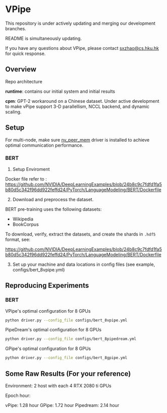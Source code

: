 # VPipe


This repository is under actively updating and merging our development branches.

README is simultaneously updating.

If you have any questions about VPipe, please contact sxzhao@cs.hku.hk for quick response.

## Overview

Repo architecture

**runtime**: contains our initial system and initial results

**cpm**: GPT-2 workaround on a Chinese dataset. Under active development to make vPipe support 3-D parallellism, NCCL backend, and dynamic scaling.

## Setup

For multi-node, make sure [nv_peer_mem](https://github.com/Mellanox/nv_peer_memory) driver is installed to achieve optimal communication performance.


### BERT

1. Setup Enviroment 

Docker file refer to : https://github.com/NVIDIA/DeepLearningExamples/blob/24b8c9c7fdfd1fa5b80d5c342f96dd922feffd24/PyTorch/LanguageModeling/BERT/Dockerfile


2. Download and preprocess the dataset.

BERT pre-training uses the following datasets:
-   Wikipedia
-   BookCorpus

To download, verify, extract the datasets, and create the shards in `.hdf5` format, see:  

https://github.com/NVIDIA/DeepLearningExamples/blob/24b8c9c7fdfd1fa5b80d5c342f96dd922feffd24/PyTorch/LanguageModeling/BERT/Dockerfile


3. Set up your machine and data locations in config files (see example, configs/bert_8vpipe.yml)


## Reproducing Experiments

### BERT

VPipe's optimal configuration for 8 GPUs
```bash
python driver.py --config_file configs/bert_8vpipe.yml
```

PipeDream's optimal configuration for 8 GPUs
```bash
python driver.py --config_file configs/bert_8pipedream.yml
```

GPipe's optimal configuration for 8 GPUs
```bash
python driver.py --config_file configs/bert_8gpipe.yml
```
## Some Raw Results (For your reference)

Environment:
2 host with each 4 RTX 2080 ti GPUs

Epoch hour:

vPipe: 1.28 hour
GPipe: 1.72 hour
Pipedream: 2.14 hour

